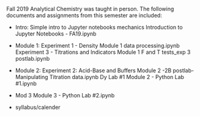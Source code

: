 Fall 2019 Analytical Chemistry was taught in person.
The following documents and assignments from this semester are included:
* Intro: Simple intro to Jupyter notebooks mechanics
Introduction to Jupyter Notebooks - FA19.ipynb
* Module 1: 
Experiment 1 - Density 
Module 1 data processing.ipynb
Experiment 3 - Titrations and Indicators
Module 1 F and T tests_exp 3 postlab.ipynb
* Module 2:
Experiment 2: Acid-Base and Buffers
Module 2 -2B postlab-Manipulating Titration data.ipynb
Dy Lab #1
Module 2 - Python Lab #1.ipynb
* Mod 3
Module 3 - Python Lab #2.ipynb

* syllabus/calender 


